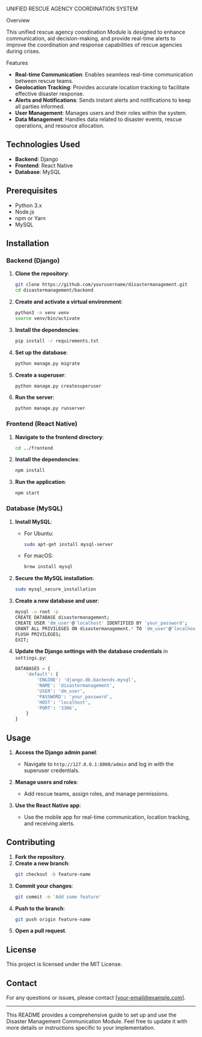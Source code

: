 UNIFIED RESCUE AGENCY COORDINATION SYSTEM 

Overview

This unified rescue agency coordination Module is designed to enhance communication, aid decision-making, and provide real-time alerts to improve the coordination and response capabilities of rescue agencies during crises.

Features

- **Real-time Communication**: Enables seamless real-time communication between rescue teams.
- **Geolocation Tracking**: Provides accurate location tracking to facilitate effective disaster response.
- **Alerts and Notifications**: Sends instant alerts and notifications to keep all parties informed.
- **User Management**: Manages users and their roles within the system.
- **Data Management**: Handles data related to disaster events, rescue operations, and resource allocation.

## Technologies Used

- **Backend**: Django
- **Frontend**: React Native
- **Database**: MySQL

## Prerequisites

- Python 3.x
- Node.js
- npm or Yarn
- MySQL

## Installation

### Backend (Django)

1. **Clone the repository**:
    ```sh
    git clone https://github.com/yourusername/disastermanagement.git
    cd disastermanagement/backend
    ```

2. **Create and activate a virtual environment**:
    ```sh
    python3 -m venv venv
    source venv/bin/activate
    ```

3. **Install the dependencies**:
    ```sh
    pip install -r requirements.txt
    ```

4. **Set up the database**:
    ```sh
    python manage.py migrate
    ```

5. **Create a superuser**:
    ```sh
    python manage.py createsuperuser
    ```

6. **Run the server**:
    ```sh
    python manage.py runserver
    ```

### Frontend (React Native)

1. **Navigate to the frontend directory**:
    ```sh
    cd ../frontend
    ```

2. **Install the dependencies**:
    ```sh
    npm install
    ```

3. **Run the application**:
    ```sh
    npm start
    ```

### Database (MySQL)

1. **Install MySQL**:
    - For Ubuntu:
      ```sh
      sudo apt-get install mysql-server
      ```
    - For macOS:
      ```sh
      brew install mysql
      ```

2. **Secure the MySQL installation**:
    ```sh
    sudo mysql_secure_installation
    ```

3. **Create a new database and user**:
    ```sh
    mysql -u root -p
    CREATE DATABASE disastermanagement;
    CREATE USER 'dm_user'@'localhost' IDENTIFIED BY 'your_password';
    GRANT ALL PRIVILEGES ON disastermanagement.* TO 'dm_user'@'localhost';
    FLUSH PRIVILEGES;
    EXIT;
    ```

4. **Update the Django settings with the database credentials** in `settings.py`:
    ```python
    DATABASES = {
        'default': {
            'ENGINE': 'django.db.backends.mysql',
            'NAME': 'disastermanagement',
            'USER': 'dm_user',
            'PASSWORD': 'your_password',
            'HOST': 'localhost',
            'PORT': '3306',
        }
    }
    ```

## Usage

1. **Access the Django admin panel**:
    - Navigate to `http://127.0.0.1:8000/admin` and log in with the superuser credentials.

2. **Manage users and roles**:
    - Add rescue teams, assign roles, and manage permissions.

3. **Use the React Native app**:
    - Use the mobile app for real-time communication, location tracking, and receiving alerts.

## Contributing

1. **Fork the repository**.
2. **Create a new branch**:
    ```sh
    git checkout -b feature-name
    ```
3. **Commit your changes**:
    ```sh
    git commit -m 'Add some feature'
    ```
4. **Push to the branch**:
    ```sh
    git push origin feature-name
    ```
5. **Open a pull request**.

## License

This project is licensed under the MIT License.

## Contact

For any questions or issues, please contact [your-email@example.com].

---

This README provides a comprehensive guide to set up and use the Disaster Management Communication Module. Feel free to update it with more details or instructions specific to your implementation.
